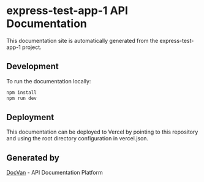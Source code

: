 # express-test-app-1 API Documentation

This documentation site is automatically generated from the express-test-app-1 project.

## Development

To run the documentation locally:

```bash
npm install
npm run dev
```

## Deployment

This documentation can be deployed to Vercel by pointing to this repository and using the root directory configuration in vercel.json.

## Generated by

[DocVan](https://docvan.com) - API Documentation Platform
